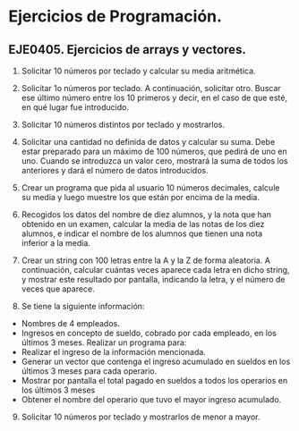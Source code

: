 # Ejercicios de Programación.
## EJE0405. Ejercicios de arrays y vectores.
1.	Solicitar 10 números por teclado y calcular su media aritmética.

2.	Solicitar 1o números por teclado. A continuación, solicitar otro. Buscar ese último número entre los 10 primeros y decir, en el caso de que esté, en qué lugar fue introducido.

3.	Solicitar 10 números distintos por teclado y mostrarlos.

4.	Solicitar una cantidad no definida de datos y calcular su suma. Debe estar preparado para un máximo de 100 números, que pedirá de uno en uno. Cuando se introduzca un valor cero, mostrará la suma de todos los anteriores y dará el número de datos introducidos.

5.	Crear un programa que pida al usuario 10 números decimales, calcule su media y luego muestre los que están por encima de la media.

6.	Recogidos los datos del nombre de diez alumnos, y la nota que han obtenido en un examen, calcular la media de las notas de los diez alumnos, e indicar el nombre de los alumnos que tienen una nota inferior a la media.

7.	Crear un string con 100 letras entre la A y la Z de forma aleatoria. A continuación, calcular cuántas veces aparece cada letra en dicho string, y mostrar este resultado por pantalla, indicando la letra, y el número de veces que aparece.

8. Se tiene la siguiente información:
- Nombres de 4 empleados.
- Ingresos en concepto de sueldo, cobrado por cada empleado, en los últimos 3 meses.
Realizar un programa para:
- Realizar el ingreso de la información mencionada. 
- Generar un vector que contenga el ingreso acumulado en sueldos en los últimos 3 meses para cada operario.
- Mostrar por pantalla el total pagado en sueldos a todos los operarios en los últimos 3 meses 
- Obtener el nombre del operario que tuvo el mayor ingreso acumulado.

9. Solicitar 10 números por teclado y mostrarlos de menor a mayor.
